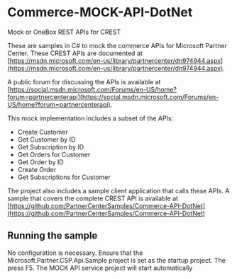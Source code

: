 # Commerce-MOCK-API-DotNet
Mock or OneBox REST APIs for CREST

These are samples in C# to mock the commerce APIs for Microsoft Partner Center. 
These CREST APIs are documented at [https://msdn.microsoft.com/en-us/library/partnercenter/dn974944.aspx](https://msdn.microsoft.com/en-us/library/partnercenter/dn974944.aspx).


A public forum for discussing the APIs is available at 
[https://social.msdn.microsoft.com/Forums/en-US/home?forum=partnercenterapi](https://social.msdn.microsoft.com/Forums/en-US/home?forum=partnercenterapi).

This mock implementation includes a subset of the APIs:

- Create Customer
- Get Customer by ID
- Get Subscription by ID
- Get Orders for Customer
- Get Order by ID
- Create Order
- Get Subscriptions for Customer

The project also includes a sample client application that calls these APIs. A sample that covers
the complete CREST API is available at [https://github.com/PartnerCenterSamples/Commerce-API-DotNet](https://github.com/PartnerCenterSamples/Commerce-API-DotNet)

## Running the sample

No configuration is necessary. Ensure that the Microsoft.Partner.CSP.Api.Sample project is set as the 
startup project. The press F5. The MOCK API service project will start automatically
